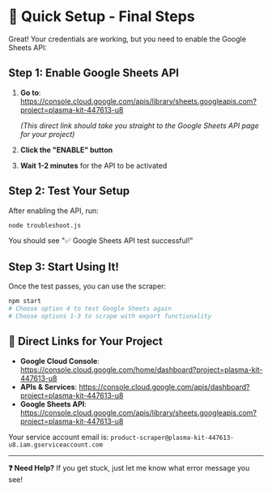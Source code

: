 # 🚀 Quick Setup - Final Steps

Great! Your credentials are working, but you need to enable the Google Sheets API:

## Step 1: Enable Google Sheets API

1. **Go to**: https://console.cloud.google.com/apis/library/sheets.googleapis.com?project=plasma-kit-447613-u8
   
   *(This direct link should take you straight to the Google Sheets API page for your project)*

2. **Click the "ENABLE" button**

3. **Wait 1-2 minutes** for the API to be activated

## Step 2: Test Your Setup

After enabling the API, run:

```bash
node troubleshoot.js
```

You should see "✅ Google Sheets API test successful!" 

## Step 3: Start Using It!

Once the test passes, you can use the scraper:

```bash
npm start
# Choose option 4 to test Google Sheets again
# Choose options 1-3 to scrape with export functionality
```

## 🎯 Direct Links for Your Project

- **Google Cloud Console**: https://console.cloud.google.com/home/dashboard?project=plasma-kit-447613-u8
- **APIs & Services**: https://console.cloud.google.com/apis/dashboard?project=plasma-kit-447613-u8
- **Google Sheets API**: https://console.cloud.google.com/apis/library/sheets.googleapis.com?project=plasma-kit-447613-u8

Your service account email is: `product-scraper@plasma-kit-447613-u8.iam.gserviceaccount.com`

---

**❓ Need Help?**
If you get stuck, just let me know what error message you see!